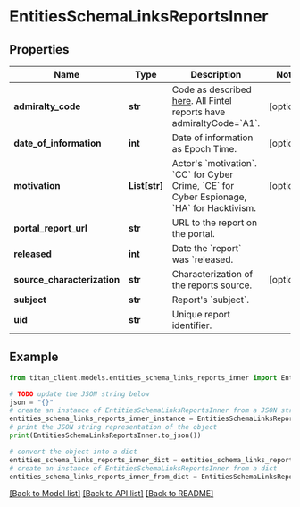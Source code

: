 # EntitiesSchemaLinksReportsInner


## Properties

Name | Type | Description | Notes
------------ | ------------- | ------------- | -------------
**admiralty_code** | **str** | Code as described [here](http://en.wikipedia.org/wiki/Admiralty_code). All Fintel reports have admiraltyCode&#x3D;&#x60;A1&#x60;. | [optional] 
**date_of_information** | **int** | Date of information as Epoch Time. | [optional] 
**motivation** | **List[str]** | Actor&#39;s &#x60;motivation&#x60;. &#x60;CC&#x60; for Cyber Crime, &#x60;CE&#x60; for Cyber Espionage, &#x60;HA&#x60; for Hacktivism. | [optional] 
**portal_report_url** | **str** | URL to the report on the portal. | 
**released** | **int** | Date the &#x60;report&#x60; was &#x60;released. | 
**source_characterization** | **str** | Characterization of the reports source. | [optional] 
**subject** | **str** | Report&#39;s &#x60;subject&#x60;. | 
**uid** | **str** | Unique report identifier. | 

## Example

```python
from titan_client.models.entities_schema_links_reports_inner import EntitiesSchemaLinksReportsInner

# TODO update the JSON string below
json = "{}"
# create an instance of EntitiesSchemaLinksReportsInner from a JSON string
entities_schema_links_reports_inner_instance = EntitiesSchemaLinksReportsInner.from_json(json)
# print the JSON string representation of the object
print(EntitiesSchemaLinksReportsInner.to_json())

# convert the object into a dict
entities_schema_links_reports_inner_dict = entities_schema_links_reports_inner_instance.to_dict()
# create an instance of EntitiesSchemaLinksReportsInner from a dict
entities_schema_links_reports_inner_from_dict = EntitiesSchemaLinksReportsInner.from_dict(entities_schema_links_reports_inner_dict)
```
[[Back to Model list]](../README.md#documentation-for-models) [[Back to API list]](../README.md#documentation-for-api-endpoints) [[Back to README]](../README.md)


